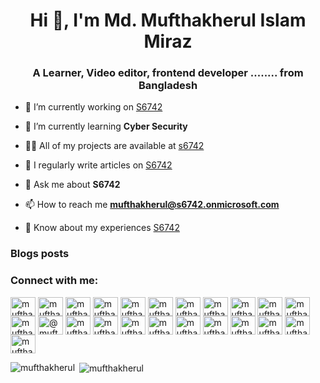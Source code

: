 <h1 align="center">Hi 👋, I'm Md. Mufthakherul Islam Miraz</h1>
<h3 align="center">A Learner, Video editor, frontend developer ........ from Bangladesh</h3>

- 🔭 I’m currently working on [S6742](S6742)

- 🌱 I’m currently learning **Cyber Security**

<!-- - 👯 I’m looking to collaborate on [S6742](S6742)

- 🤝 I’m looking for help with [S6742](S6742) -->

- 👨‍💻 All of my projects are available at <a href="https://www.s6742.me" />s6742</a>

- 📝 I regularly write articles on [S6742](S6742)

- 💬 Ask me about **S6742**

- 📫 How to reach me **mufthakherul@s6742.onmicrosoft.com**

- 📄 Know about my experiences [S6742](S6742)

### Blogs posts
<!-- BLOG-POST-LIST:START -->
<!-- BLOG-POST-LIST:END -->

<h3 align="left">Connect with me:</h3>
<p align="left">
<a href="https://codepen.io/mufthakherul" target="blank"><img align="center" src="https://raw.githubusercontent.com/rahuldkjain/github-profile-readme-generator/master/src/images/icons/Social/codepen.svg" alt="mufthakherul" height="30" width="40" /></a>
<a href="https://dev.to/mufthakherul" target="blank"><img align="center" src="https://raw.githubusercontent.com/rahuldkjain/github-profile-readme-generator/master/src/images/icons/Social/devto.svg" alt="mufthakherul" height="30" width="40" /></a>
<a href="https://twitter.com/mufthakherul" target="blank"><img align="center" src="https://raw.githubusercontent.com/rahuldkjain/github-profile-readme-generator/master/src/images/icons/Social/twitter.svg" alt="mufthakherul" height="30" width="40" /></a>
<a href="https://linkedin.com/in/mufthakherul" target="blank"><img align="center" src="https://raw.githubusercontent.com/rahuldkjain/github-profile-readme-generator/master/src/images/icons/Social/linked-in-alt.svg" alt="mufthakherul" height="30" width="40" /></a>
<a href="https://stackoverflow.com/users/mufthakherul" target="blank"><img align="center" src="https://raw.githubusercontent.com/rahuldkjain/github-profile-readme-generator/master/src/images/icons/Social/stack-overflow.svg" alt="mufthakherul" height="30" width="40" /></a>
<a href="https://codesandbox.com/mufthakherul" target="blank"><img align="center" src="https://raw.githubusercontent.com/rahuldkjain/github-profile-readme-generator/master/src/images/icons/Social/codesandbox.svg" alt="mufthakherul" height="30" width="40" /></a>
<a href="https://kaggle.com/mufthakherul" target="blank"><img align="center" src="https://raw.githubusercontent.com/rahuldkjain/github-profile-readme-generator/master/src/images/icons/Social/kaggle.svg" alt="mufthakherul" height="30" width="40" /></a>
<a href="https://fb.com/mufthakherul" target="blank"><img align="center" src="https://raw.githubusercontent.com/rahuldkjain/github-profile-readme-generator/master/src/images/icons/Social/facebook.svg" alt="mufthakherul" height="30" width="40" /></a>
<a href="https://instagram.com/mufthakherul" target="blank"><img align="center" src="https://raw.githubusercontent.com/rahuldkjain/github-profile-readme-generator/master/src/images/icons/Social/instagram.svg" alt="mufthakherul" height="30" width="40" /></a>
<a href="https://dribbble.com/mufthakherul" target="blank"><img align="center" src="https://raw.githubusercontent.com/rahuldkjain/github-profile-readme-generator/master/src/images/icons/Social/dribbble.svg" alt="mufthakherul" height="30" width="40" /></a>
<a href="https://www.behance.net/mufthakherul" target="blank"><img align="center" src="https://raw.githubusercontent.com/rahuldkjain/github-profile-readme-generator/master/src/images/icons/Social/behance.svg" alt="mufthakherul" height="30" width="40" /></a>
<a href="https://hashnode.com/mufthakherul" target="blank"><img align="center" src="https://raw.githubusercontent.com/rahuldkjain/github-profile-readme-generator/master/src/images/icons/Social/hashnode.svg" alt="mufthakherul" height="30" width="40" /></a>
<a href="https://medium.com/@mufthakherul" target="blank"><img align="center" src="https://raw.githubusercontent.com/rahuldkjain/github-profile-readme-generator/master/src/images/icons/Social/medium.svg" alt="@mufthakherul" height="30" width="40" /></a>
<a href="https://www.youtube.com/c/mufthakherul" target="blank"><img align="center" src="https://raw.githubusercontent.com/rahuldkjain/github-profile-readme-generator/master/src/images/icons/Social/youtube.svg" alt="mufthakherul" height="30" width="40" /></a>
<a href="https://www.codechef.com/users/mufthakherul" target="blank"><img align="center" src="https://cdn.jsdelivr.net/npm/simple-icons@3.1.0/icons/codechef.svg" alt="mufthakherul" height="30" width="40" /></a>
<a href="https://www.hackerrank.com/mufthakherul" target="blank"><img align="center" src="https://raw.githubusercontent.com/rahuldkjain/github-profile-readme-generator/master/src/images/icons/Social/hackerrank.svg" alt="mufthakherul" height="30" width="40" /></a>
<a href="https://codeforces.com/profile/mufthakherul" target="blank"><img align="center" src="https://raw.githubusercontent.com/rahuldkjain/github-profile-readme-generator/master/src/images/icons/Social/codeforces.svg" alt="mufthakherul" height="30" width="40" /></a>
<a href="https://www.leetcode.com/mufthakherul" target="blank"><img align="center" src="https://raw.githubusercontent.com/rahuldkjain/github-profile-readme-generator/master/src/images/icons/Social/leet-code.svg" alt="mufthakherul" height="30" width="40" /></a>
<a href="https://www.hackerearth.com/mufthakherul" target="blank"><img align="center" src="https://raw.githubusercontent.com/rahuldkjain/github-profile-readme-generator/master/src/images/icons/Social/hackerearth.svg" alt="mufthakherul" height="30" width="40" /></a>
<a href="https://auth.geeksforgeeks.org/user/mufthakherul" target="blank"><img align="center" src="https://raw.githubusercontent.com/rahuldkjain/github-profile-readme-generator/master/src/images/icons/Social/geeks-for-geeks.svg" alt="mufthakherul" height="30" width="40" /></a>
<a href="https://www.topcoder.com/members/mufthakherul" target="blank"><img align="center" src="https://raw.githubusercontent.com/rahuldkjain/github-profile-readme-generator/master/src/images/icons/Social/topcoder.svg" alt="mufthakherul" height="30" width="40" /></a>
<a href="https://discord.gg/mufthakherul" target="blank"><img align="center" src="https://raw.githubusercontent.com/rahuldkjain/github-profile-readme-generator/master/src/images/icons/Social/discord.svg" alt="mufthakherul" height="30" width="40" /></a>
<a href="/mufthakherul" target="blank"><img align="center" src="https://raw.githubusercontent.com/rahuldkjain/github-profile-readme-generator/master/src/images/icons/Social/rss.svg" alt="mufthakherul" height="30" width="40" /></a>
</p>


<p><img align="left" src="https://github-readme-stats.vercel.app/api/top-langs?username=mufthakherul&show_icons=true&locale=en&layout=compact" alt="mufthakherul" /></p>

<p>&nbsp;<img align="center" src="https://github-readme-stats.vercel.app/api?username=mufthakherul&show_icons=true&locale=en" alt="mufthakherul" /></p>

